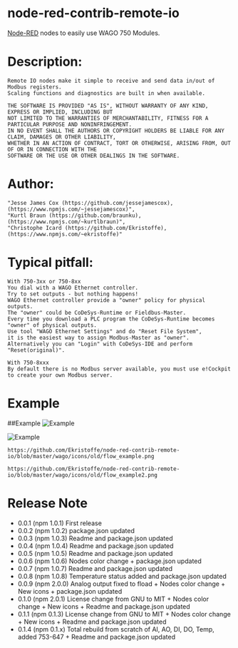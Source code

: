 # node-red-contrib-remote-io
[Node-RED](http://nodered.org/) nodes to easily use WAGO 750 Modules. 

# Description:
	Remote IO nodes make it simple to receive and send data in/out of Modbus registers.
	Scaling functions and diagnostics are built in when available.

	THE SOFTWARE IS PROVIDED "AS IS", WITHOUT WARRANTY OF ANY KIND, EXPRESS OR IMPLIED, INCLUDING BUT 
	NOT LIMITED TO THE WARRANTIES OF MERCHANTABILITY, FITNESS FOR A PARTICULAR PURPOSE AND NONINFRINGEMENT. 
	IN NO EVENT SHALL THE AUTHORS OR COPYRIGHT HOLDERS BE LIABLE FOR ANY CLAIM, DAMAGES OR OTHER LIABILITY, 
	WHETHER IN AN ACTION OF CONTRACT, TORT OR OTHERWISE, ARISING FROM, OUT OF OR IN CONNECTION WITH THE 
	SOFTWARE OR THE USE OR OTHER DEALINGS IN THE SOFTWARE.

# Author: 
	"Jesse James Cox (https://github.com/jessejamescox), (https://www.npmjs.com/~jessejamescox)",
	"Kurtl Braun (https://github.com/braunku), (https://www.npmjs.com/~kurtlbraun)",
	"Christophe Icard (https://github.com/Ekristoffe), (https://www.npmjs.com/~ekristoffe)"
	
# Typical pitfall:
	With 750-3xx or 750-8xx
	You dial with a WAGO Ethernet controller.
	Try to set outputs - but nothing happens!
	WAGO Ethernet controller provide a "owner" policy for physical outputs.
	The "owner" could be CoDeSys-Runtime or Fieldbus-Master.
	Every time you download a PLC program the CoDeSys-Runtime becomes "owner" of physical outputs.
	Use tool "WAGO Ethernet Settings" and do "Reset File System",
	it is the easiest way to assign Modbus-Master as "owner".
	Alternatively you can "Login" with CoDeSys-IDE and perform "Reset(original)".

	With 750-8xxx
	By default there is no Modbus server available, you must use e!Cockpit to create your own Modbus server.
	
# Example
##Example
![Example](https://github.com/Ekristoffe/node-red-contrib-remote-io/blob/master/wago/icons/old/flow_example.png)

![Example](https://github.com/Ekristoffe/node-red-contrib-remote-io/blob/master/wago/icons/old/flow_example2.png)

	https://github.com/Ekristoffe/node-red-contrib-remote-io/blob/master/wago/icons/old/flow_example.png

	https://github.com/Ekristoffe/node-red-contrib-remote-io/blob/master/wago/icons/old/flow_example2.png

	
# Release Note
* 0.0.1 (npm 1.0.1)	First release
* 0.0.2 (npm 1.0.2)	package.json updated
* 0.0.3 (npm 1.0.3)	Readme and package.json updated
* 0.0.4 (npm 1.0.4)	Readme and package.json updated
* 0.0.5 (npm 1.0.5)	Readme and package.json updated
* 0.0.6 (npm 1.0.6)	Nodes color change + package.json updated
* 0.0.7 (npm 1.0.7)	Readme and package.json updated
* 0.0.8 (npm 1.0.8)	Temperature status added and package.json updated
* 0.0.9 (npm 2.0.0)	Analog output fixed to fload + Nodes color change + New icons + package.json updated
* 0.1.0 (npm 2.0.1)	License change from GNU to MIT + Nodes color change + New icons + Readme and package.json updated
* 0.1.1 (npm 0.1.3)	License change from GNU to MIT + Nodes color change + New icons + Readme and package.json updated
* 0.1.4 (npm 0.1.x)	Total rebuild from scratch of AI, AO, DI, DO, Temp, added 753-647 + Readme and package.json updated

